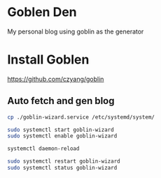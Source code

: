 # Goblen Den
My personal blog using goblin as the generator

# Install Goblen
https://github.com/czyang/goblin

## Auto fetch and gen blog
```bash
cp ./goblin-wizard.service /etc/systemd/system/

sudo systemctl start goblin-wizard
sudo systemctl enable goblin-wizard

systemctl daemon-reload

sudo systemctl restart goblin-wizard
sudo systemctl status goblin-wizard

```
